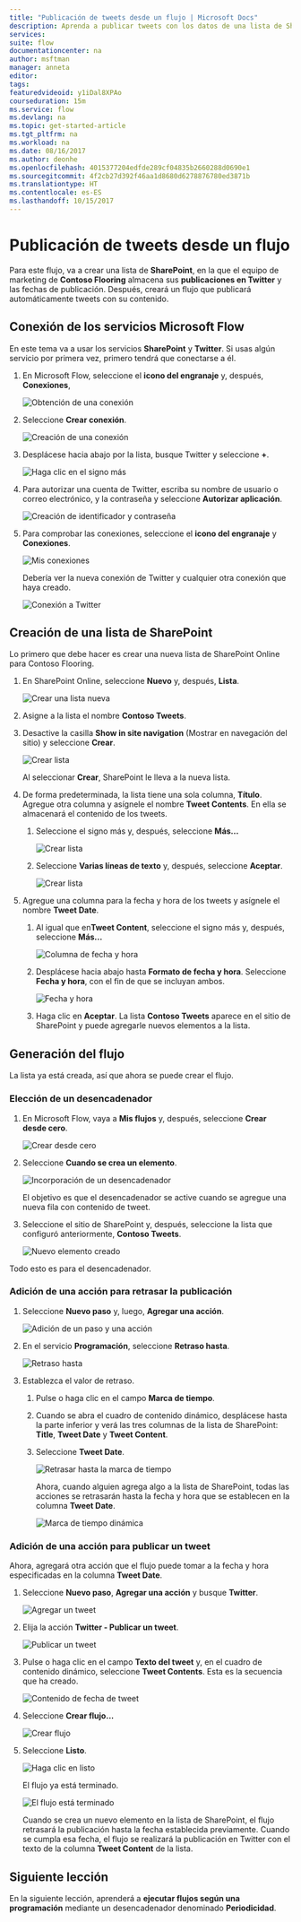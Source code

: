 ```yaml
---
title: "Publicación de tweets desde un flujo | Microsoft Docs"
description: Aprenda a publicar tweets con los datos de una lista de SharePoint.
services: 
suite: flow
documentationcenter: na
author: msftman
manager: anneta
editor: 
tags: 
featuredvideoid: y1iDal8XPAo
courseduration: 15m
ms.service: flow
ms.devlang: na
ms.topic: get-started-article
ms.tgt_pltfrm: na
ms.workload: na
ms.date: 08/16/2017
ms.author: deonhe
ms.openlocfilehash: 4015377204edfde289cf04835b2660288d0690e1
ms.sourcegitcommit: 4f2cb27d392f46aa1d8680d6278876780ed3871b
ms.translationtype: HT
ms.contentlocale: es-ES
ms.lasthandoff: 10/15/2017
---
```

# <a name="post-tweets-from-a-flow"></a>Publicación de tweets desde un flujo
Para este flujo, va a crear una lista de **SharePoint**, en la que el equipo de marketing de **Contoso Flooring** almacena sus **publicaciones en Twitter**  y las fechas de publicación. Después, creará un flujo que publicará automáticamente tweets con su contenido. 

## <a name="connect-microsoft-flow-services"></a>Conexión de los servicios Microsoft Flow
En este tema va a usar los servicios **SharePoint** y **Twitter**. Si usas algún servicio por primera vez, primero tendrá que conectarse a él. 

1. En Microsoft Flow, seleccione el **icono del engranaje** y, después, **Conexiones**,
   
    ![Obtención de una conexión](./media/learning-push-notifications/2-get-connection.png) 
2. Seleccione **Crear conexión**.
   
    ![Creación de una conexión](./media/learning-push-notifications/3-create-connection.png) 
3. Desplácese hacia abajo por la lista, busque Twitter y seleccione **+**.
   
    ![Haga clic en el signo más](./media/learning-push-notifications/4-click-plus.png)
4. Para autorizar una cuenta de Twitter, escriba su nombre de usuario o correo electrónico, y la contraseña y seleccione **Autorizar aplicación**.
   
    ![Creación de identificador y contraseña](./media/learning-push-notifications/5-create-id-pswd.png)
5. Para comprobar las conexiones, seleccione el **icono del engranaje** y **Conexiones**.
   
    ![Mis conexiones](./media/learning-push-notifications/6-my-connections.png)
   
    Debería ver la nueva conexión de Twitter y cualquier otra conexión que haya creado. 
   
    ![Conexión a Twitter](./media/learning-push-notifications/7-twitter-connection.png)

## <a name="build-a-sharepoint-list"></a>Creación de una lista de SharePoint
Lo primero que debe hacer es crear una nueva lista de SharePoint Online para Contoso Flooring. 

1. En SharePoint Online, seleccione **Nuevo** y, después, **Lista**.
   
    ![Crear una lista nueva](./media/learning-push-notifications/1-new-list.png)
2. Asigne a la lista el nombre **Contoso Tweets**. 
3. Desactive la casilla **Show in site navigation** (Mostrar en navegación del sitio) y seleccione **Crear**.
   
    ![Crear lista](./media/learning-push-notifications/2-name-create-list.png)
   
    Al seleccionar **Crear**, SharePoint le lleva a la nueva lista.
4. De forma predeterminada, la lista tiene una sola columna, **Título**. Agregue otra columna y asígnele el nombre **Tweet Contents**. En ella se almacenará el contenido de los tweets. 
   
   1. Seleccione el signo más y, después, seleccione **Más...**
      
       ![Crear lista](./media/learning-push-notifications/3-add-more-column-types.png)
   2. Seleccione **Varias líneas de texto** y, después, seleccione **Aceptar**.
      
       ![Crear lista](./media/learning-push-notifications/4-add-column.png)
5. Agregue una columna para la fecha y hora de los tweets y asígnele el nombre **Tweet Date**.
   
   1. Al igual que en**Tweet Content**, seleccione el signo más y, después, seleccione **Más...**
      
       ![Columna de fecha y hora](./media/learning-push-notifications/5-date-time-col.png)
   2. Desplácese hacia abajo hasta **Formato de fecha y hora**. Seleccione **Fecha y hora**, con el fin de que se incluyan ambos.
      
       ![Fecha y hora](./media/learning-push-notifications/6-date-time-must-do.png)
   3. Haga clic en **Aceptar**. La lista **Contoso Tweets** aparece en el sitio de SharePoint y puede agregarle nuevos elementos a la lista.

## <a name="build-the-flow"></a>Generación del flujo
La lista ya está creada, así que ahora se puede crear el flujo.

### <a name="choose-a-trigger"></a>Elección de un desencadenador
1. En Microsoft Flow, vaya a **Mis flujos** y, después, seleccione **Crear desde cero**.
   
    ![Crear desde cero](./media/learning-push-notifications/8-create-from-blank.png)
2. Seleccione **Cuando se crea un elemento**.
   
    ![Incorporación de un desencadenador](./media/learning-push-notifications/9-add-trigger.png)
   
    El objetivo es que el desencadenador se active cuando se agregue una nueva fila con contenido de tweet.
3. Seleccione el sitio de SharePoint y, después, seleccione la lista que configuró anteriormente, **Contoso Tweets**.
   
    ![Nuevo elemento creado](./media/learning-push-notifications/11-set-trigger.png)

Todo esto es para el desencadenador.

### <a name="add-an-action-to-delay-posting"></a>Adición de una acción para retrasar la publicación
1. Seleccione **Nuevo paso** y, luego, **Agregar una acción**. 
   
    ![Adición de un paso y una acción](./media/learning-push-notifications/12-add-step-and-action.png)
2. En el servicio **Programación**, seleccione **Retraso hasta**. 
   
    ![Retraso hasta](./media/learning-push-notifications/13-delay-until-schedule.png)  
3. Establezca el valor de retraso.
   
   1. Pulse o haga clic en el campo **Marca de tiempo**. 
   2. Cuando se abra el cuadro de contenido dinámico, desplácese hasta la parte inferior y verá las tres columnas de la lista de SharePoint: **Title**, **Tweet Date** y **Tweet Content**.
   3. Seleccione **Tweet Date**. 
      
       ![Retrasar hasta la marca de tiempo](./media/learning-push-notifications/14-delay-until-timestamp.png)
      
       Ahora, cuando alguien agrega algo a la lista de SharePoint, todas las acciones se retrasarán hasta la fecha y hora que se establecen en la columna **Tweet Date**.
      
       ![Marca de tiempo dinámica](./media/learning-push-notifications/15-dynamic-timestamp.png)

### <a name="add-an-action-to-post-a-tweet"></a>Adición de una acción para publicar un tweet
Ahora, agregará otra acción que el flujo puede tomar a la fecha y hora especificadas en la columna **Tweet Date**.

1. Seleccione **Nuevo paso**, **Agregar una acción** y busque **Twitter**.
   
    ![Agregar un tweet](./media/learning-push-notifications/16-add-tweet.png) 
2. Elija la acción **Twitter - Publicar un tweet**.
   
    ![Publicar un tweet](./media/learning-push-notifications/17-post-tweet.png) 
3. Pulse o haga clic en el campo **Texto del tweet** y, en el cuadro de contenido dinámico, seleccione **Tweet Contents**. Esta es la secuencia que ha creado. 
   
    ![Contenido de fecha de tweet](./media/learning-push-notifications/18-tweet-date-content.png)
4. Seleccione **Crear flujo...**
   
    ![Crear flujo](./media/learning-push-notifications/19-tiny-create.png) 
5. Seleccione **Listo**.
   
    ![Haga clic en listo](./media/learning-push-notifications/19-click-done.png)
   
    El flujo ya está terminado.
   
    ![El flujo está terminado](./media/learning-push-notifications/20-flow-is-done.png)
   
    Cuando se crea un nuevo elemento en la lista de SharePoint, el flujo retrasará la publicación hasta la fecha establecida previamente. Cuando se cumpla esa fecha, el flujo se realizará la publicación en Twitter con el texto de la columna **Tweet Content** de la lista.

## <a name="next-lesson"></a>Siguiente lección
En la siguiente lección, aprenderá a **ejecutar flujos según una programación** mediante un desencadenador denominado **Periodicidad**.

